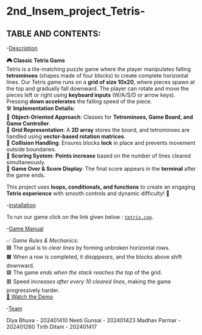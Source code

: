 # 2nd_Insem_project_Tetris-


## TABLE AND CONTENTS:

-[Description](#Description)


**🎮 Classic Tetris Game**  
Tetris is a tile-matching puzzle game where the player manipulates falling **tetrominoes** (shapes made of four blocks) to create complete horizontal lines. Our Tetris game runs on a **grid of size 10x20**, where pieces spawn at the top and gradually fall downward. The player can rotate and move the pieces left or right using **keyboard inputs** (W/A/S/D or arrow keys). Pressing **down accelerates** the falling speed of the piece.  
🛠 **Implementation Details:**  
🔹 **Object-Oriented Approach**: Classes for **Tetrominoes, Game Board, and Game Controller**.  
🔹 **Grid Representation**: A **2D array** stores the board, and tetrominoes are handled using **vector-based rotation matrices**.  
🔹 **Collision Handling**: Ensures blocks **lock** in place and prevents movement outside boundaries.  
🔹 **Scoring System**: **Points increase** based on the number of lines cleared simultaneously.  
🔹 **Game Over & Score Display**: The final score appears in the **terminal** after the game ends.  

This project uses **loops, conditionals, and functions** to create an engaging **Tetris experience** with smooth controls and dynamic difficulty! 🚀

-[installation](#installation)


To run our game click on the link given below :
[`tetris.cpp`](./tetris.cpp).  

-[Game Manual](#Game-Manual)



✅ *Game Rules & Mechanics:*  
🟦 The goal is to *clear lines* by forming unbroken horizontal rows.  
🟧 When a row is completed, it *disappears*, and the blocks above shift downward.  
🟩 The game *ends when the stack reaches the top* of the grid.  
🟥 Speed *increases after every 10 cleared lines*, making the game progressively harder.  
[🎥 Watch the Demo](https://github.com/DiyaBhuva/2nd_Insem_project_Tetris-/blob/main/tetris_game%20(1).mp4)



-[Team](#Team)



Diya Bhuva    - 202401410
Neeti Gunsai  - 202401423
Madhav Parmar - 202401260
Tirth Ditani  - 202401417

